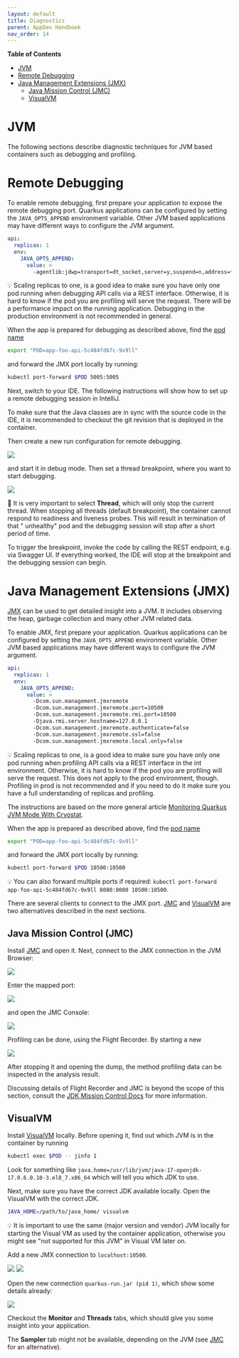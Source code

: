 ```yaml
---
layout: default
title: Diagnostics
parent: AppDev Handbook
nav_order: 14
---
```


**Table of Contents**

<!-- START doctoc generated TOC please keep comment here to allow auto update -->
<!-- DON'T EDIT THIS SECTION, INSTEAD RE-RUN doctoc TO UPDATE -->

- [JVM](#jvm)
- [Remote Debugging](#remote-debugging)
- [Java Management Extensions (JMX)](#java-management-extensions-jmx)
  - [Java Mission Control (JMC)](#java-mission-control-jmc)
  - [VisualVM](#visualvm)

<!-- END doctoc generated TOC please keep comment here to allow auto update -->

# JVM

The following sections describe diagnostic techniques for JVM based containers such as debugging and profiling.

# Remote Debugging

To enable remote debugging, first prepare your application to expose the remote debugging port. Quarkus applications can
be configured by setting the `JAVA_OPTS_APPEND` environment variable. Other JVM based applications may have different
ways to configure the JVM argument.

```yaml
api:
  replicas: 1
  env:
    JAVA_OPTS_APPEND:
      value: >
        -agentlib:jdwp=transport=dt_socket,server=y,suspend=n,address=*:5005
```

💡 Scaling replicas to one, is a good idea to make sure you have only one pod running when debugging API calls via a REST
interface. Otherwise, it is hard to know if the pod you are profiling will serve the request. There will be a
performance impact on the running application. Debugging in the production environment is not recommended in general.

When the app is prepared for debugging as described above, find the [pod name](#inspect-containers-and-pods)

```bash
export "POD=app-foo-api-5c484fd67c-9x9ll"
```

and forward the JMX port locally by running:

```bash
kubectl port-forward $POD 5005:5005
```

Next, switch to your IDE. The following instructions will show how to set up a remote debugging session in IntelliJ.

To make sure that the Java classes are in sync with the source code in the IDE, it is recommended to checkout the
git revision that is deployed in the container.

Then create a new run configuration for remote debugging.

![](../assets/run-config.png)

and start it in debug mode.
Then set a thread breakpoint, where you want to start debugging.

![](../assets/breakpoint.png)

🚨 It is very important to select **Thread**, which will only stop the current thread. When stopping all threads (default
breakpoint), the container cannot respond to readiness and liveness probes. This will result in termination of that "
unhealthy" pod and the debugging session will stop after a short period of time.

To trigger the breakpoint, invoke the code by calling the REST endpoint, e.g. via Swagger UI.
If everything worked, the IDE will stop at the breakpoint and the debugging session can begin.

# Java Management Extensions (JMX)

[JMX](https://en.wikipedia.org/wiki/Java_Management_Extensions) can be used to get detailed insight into a JVM.
It includes observing the heap, garbage collection and many other JVM related data.

To enable JMX, first prepare your application. Quarkus applications can
be configured by setting the `JAVA_OPTS_APPEND` environment variable. Other JVM based applications may have different
ways to configure the JVM argument.

```yaml
api:
  replicas: 1
  env:
    JAVA_OPTS_APPEND:
      value: >
        -Dcom.sun.management.jmxremote
        -Dcom.sun.management.jmxremote.port=10500
        -Dcom.sun.management.jmxremote.rmi.port=10500
        -Djava.rmi.server.hostname=127.0.0.1
        -Dcom.sun.management.jmxremote.authenticate=false
        -Dcom.sun.management.jmxremote.ssl=false
        -Dcom.sun.management.jmxremote.local.only=false
```

💡 Scaling replicas to one, is a good idea to make sure you have only one pod running when profiling API calls via a REST
interface in the int environment. Otherwise, it is hard to know if the pod you are profiling will serve the request.
This does not apply to the prod environment, though. Profiling in prod is not recommended and if you need to do it make
sure you have a full understanding of replicas and profiling.

The instructions are based on the more general
article [Monitoring Quarkus JVM Mode With Cryostat](https://quarkus.io/blog/monitoring-quarkus-jvm-mode-with-cryostat/).

When the app is prepared as described above, find the [pod name](#inspect-containers-and-pods)

```bash
export "POD=app-foo-api-5c484fd67c-9x9ll"
```

and forward the JMX port locally by running:

```bash
kubectl port-forward $POD 10500:10500
```

💡 You can also forward multiple ports if
required: `kubectl port-forward app-foo-api-5c484fd67c-9x9ll 8080:8080 10500:10500`.

There are several clients to connect to the JMX port. [JMC](https://jdk.java.net/jmc/8/)
and [VisualVM](https://visualvm.github.io) are two alternatives described in the next sections.

## Java Mission Control (JMC)

Install [JMC](https://jdk.java.net/jmc/8/) and open it. Next, connect to the JMX connection in the JVM Browser:

![](../assets/jmc-new-jvm-connection.png)

Enter the mapped port:

![](../assets/jmc-new-jvm-connection-details.png)

and open the JMC Console:

![](../assets/jmc-start-jmx-console.png)

Profiling can be done, using the Flight Recorder. By starting a new

![](../assets/jmc-start-flight-recording.png)

After stopping it and opening the dump, the method profiling data can be inspected in the analysis result.

Discussing details of Flight Recorder and JMC is beyond the scope of this section, consult
the [JDK Mission Control Docs](https://docs.oracle.com/en/java/java-components/jdk-mission-control/) for more
information.

## VisualVM

Install [VisualVM](https://visualvm.github.io) locally. Before opening it, find out which JVM is in the container by
running

```bash
kubectl exec $POD -- jinfo 1
```

Look for something like `java.home=/usr/lib/jvm/java-17-openjdk-17.0.6.0.10-3.el8_7.x86_64` which will tell you which
JDK to use.

Next, make sure you have the correct JDK available locally.
Open the VisualVM with the correct JDK.

```bash
JAVA_HOME=/path/to/java_home/ visualvm
```

💡 It is important to use the same (major version and vendor) JVM locally for starting the Visual VM as used by the
container application, otherwise you might see "not supported for this JVM" in Visual VM later on.

Add a new JMX connection to `localhost:10500`.

![](../assets/add-jmx-connection.png)
![](../assets/add-jmx-connection-details.png)

Open the new connection `quarkus-run.jar (pid 1)`, which show some details already:

![](../assets/visualvm-overview.png)

Checkout the **Monitor** and **Threads** tabs, which should give you some insight into your application.

The **Sampler** tab might not be available, depending on the JVM (see [JMC](#java-mission-control-jmc) for an
alternative).
